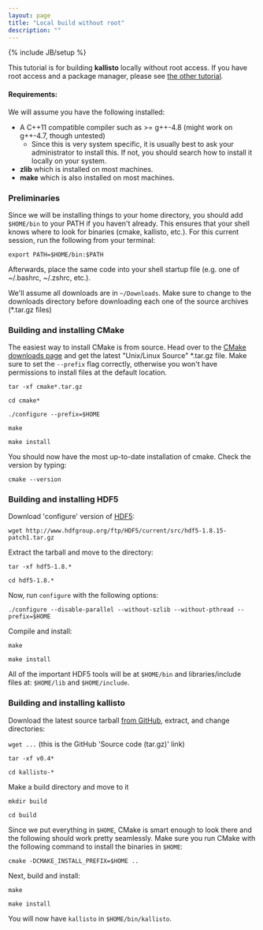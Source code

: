 ```yaml
---
layout: page
title: "Local build without root"
description: ""
---
```

{% include JB/setup %}

This tutorial is for building __kallisto__ locally without root access. If you
have root access and a package manager, please see [the other
tutorial](source.html).

#### Requirements:

We will assume you have the following installed:

- A C++11 compatible compiler such as >= g++-4.8 (might work on g++-4.7, though
  untested)
    - Since this is very system specific, it is usually best to ask your
      administrator to install this. If not, you should search how to install
      it locally on your system.
- __zlib__ which is installed on most machines.
- __make__ which is also installed on most machines.

### Preliminaries

Since we will be installing things to your home directory, you should add
`$HOME/bin` to your PATH if you haven't already. This ensures that your shell
knows where to look for binaries (cmake, kallisto, etc.). For this current
session, run the following from your terminal:

```
export PATH=$HOME/bin:$PATH
```

Afterwards, place the same code into your shell startup file (e.g. one of ~/.bashrc, ~/.zshrc, etc.).

We'll assume all downloads are in `~/Downloads`. Make sure to change to the
downloads directory before downloading each one of the source archives
(\*.tar.gz files)

### Building and installing CMake

The easiest way to install CMake is from source. Head over to the [CMake
downloads page](http://www.cmake.org/download/) and get the latest "Unix/Linux
Source" \*.tar.gz file. Make sure to set the `--prefix` flag correctly,
otherwise you won't have permissions to install files at the default location.

`tar -xf cmake*.tar.gz`

`cd cmake*`

`./configure --prefix=$HOME`

`make`

`make install`

You should now have the most up-to-date installation of cmake. Check the
version by typing:

```
cmake --version
```

### Building and installing HDF5

Download 'configure' version of [HDF5](https://www.hdfgroup.org/HDF5/release/obtainsrc.html#conf):

`wget http://www.hdfgroup.org/ftp/HDF5/current/src/hdf5-1.8.15-patch1.tar.gz`

Extract the tarball and move to the directory:

`tar -xf hdf5-1.8.*`

`cd hdf5-1.8.*`

Now, run `configure` with the following options:

`./configure --disable-parallel --without-szlib --without-pthread --prefix=$HOME`

Compile and install:

`make`

`make install`

All of the important HDF5 tools will be at `$HOME/bin` and libraries/include
files at: `$HOME/lib` and `$HOME/include`.

### Building and installing kallisto

Download the latest source tarball [from
GitHub](https://github.com/pachterlab/kallisto/releases), extract, and change
directories:

`wget ...` (this is the GitHub 'Source code (tar.gz)' link)

`tar -xf v0.4*`

`cd kallisto-*`

Make a build directory and move to it

`mkdir build`

`cd build`

Since we put everything in `$HOME`, CMake is smart enough to look there and the
following should work pretty seamlessly. Make sure you run CMake with the
following command to install the binaries in `$HOME`:

`cmake -DCMAKE_INSTALL_PREFIX=$HOME ..`

Next, build and install:

`make`

`make install`

You will now have `kallisto` in `$HOME/bin/kallisto`.
